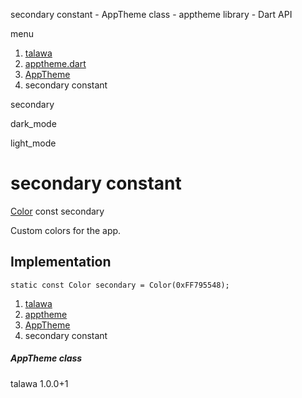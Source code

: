 




secondary constant - AppTheme class - apptheme library - Dart API







menu

1. [talawa](../../index.html)
2. [apptheme.dart](../../apptheme/apptheme-library.html)
3. [AppTheme](../../apptheme/AppTheme-class.html)
4. secondary constant

secondary


dark\_mode

light\_mode




# secondary constant


[Color](https://api.flutter.dev/flutter/painting/Color-class.html)
const secondary

Custom colors for the app.


## Implementation

```
static const Color secondary = Color(0xFF795548);
```

 


1. [talawa](../../index.html)
2. [apptheme](../../apptheme/apptheme-library.html)
3. [AppTheme](../../apptheme/AppTheme-class.html)
4. secondary constant

##### AppTheme class





talawa
1.0.0+1






